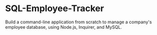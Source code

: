 # SQL-Employee-Tracker
Build a command-line application from scratch to manage a company's employee database, using Node.js, Inquirer, and MySQL.
